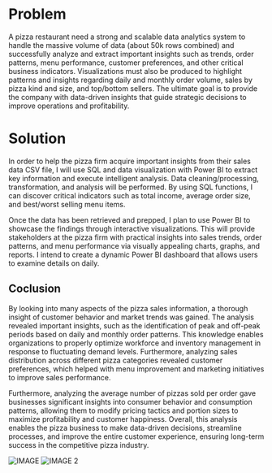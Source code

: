 # Problem
A pizza restaurant need a strong and scalable data analytics system to handle the massive volume of data (about 50k rows combined) and successfully analyze and extract important insights such as trends, order patterns, menu performance, customer preferences, and other critical business indicators. Visualizations must also be produced to highlight patterns and insights regarding daily and monthly order volume, sales by pizza kind and size, and top/bottom sellers. The ultimate goal is to provide the company with data-driven insights that guide strategic decisions to improve operations and profitability.

# Solution
In order to help the pizza firm acquire important insights from their sales data CSV file, I will use SQL and data visualization with Power BI to extract key information and execute intelligent analysis. Data cleaning/processing, transformation, and analysis will be performed.
By using SQL functions, I can discover critical indicators such as total income, average order size, and best/worst selling menu items. 

Once the data has been retrieved and prepped, I plan to use Power BI to showcase the findings through interactive visualizations. This will provide stakeholders at the pizza firm with practical insights into sales trends, order patterns, and menu performance via visually appealing charts, graphs, and reports. 
I intend to create a dynamic Power BI dashboard that allows users to examine details on daily.


## Coclusion
By looking into many aspects of the pizza sales information, a thorough insight of customer behavior and market trends was gained. The analysis revealed important insights, such as the identification of peak and off-peak periods based on daily and monthly order patterns. This knowledge enables organizations to properly optimize workforce and inventory management in response to fluctuating demand levels. Furthermore, analyzing sales distribution across different pizza categories revealed customer preferences, which helped with menu improvement and marketing initiatives to improve sales performance. 

Furthermore, analyzing the average number of pizzas sold per order gave businesses significant insights into consumer behavior and consumption patterns, allowing them to modify pricing tactics and portion sizes to maximize profitability and customer happiness. Overall, this analysis enables the  pizza business to make data-driven decisions, streamline processes, and improve the entire customer experience, ensuring long-term success in the competitive pizza industry.


![IMAGE](https://github.com/user-attachments/assets/4a8e69d6-1944-4e1e-8f2f-fbb06f3551f0)
![IMAGE 2](https://github.com/user-attachments/assets/54096420-e315-466b-9373-81c0b4616c21)

